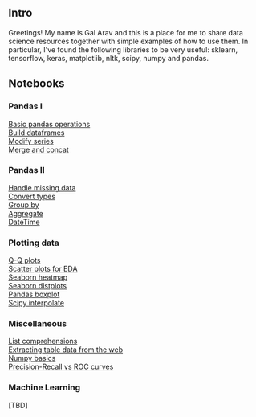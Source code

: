 <!-- Global site tag (gtag.js) - Google Analytics -->
<script async src="https://www.googletagmanager.com/gtag/js?id=UA-123065321-1"></script>
<script>
  window.dataLayer = window.dataLayer || [];
  function gtag(){dataLayer.push(arguments);}
  gtag('js', new Date());

  gtag('config', 'UA-123065321-1');
</script>

## Intro
Greetings! My name is Gal Arav and this is a place for me to share data science resources together with simple examples of how to use them. In particular, I've found the following libraries to be very useful: sklearn, tensorflow, keras, matplotlib, nltk, scipy, numpy and pandas.

## Notebooks

### Pandas I
<a href="https://github.com/gal-a/blog/blob/master/docs/notebooks/pandas/pandas_basic_operations.ipynb" target="_blank">Basic pandas operations</a>  
<a href="https://github.com/gal-a/blog/blob/master/docs/notebooks/pandas/pandas_build_dataframes.ipynb" target="_blank">Build dataframes</a>  
<a href="https://github.com/gal-a/blog/blob/master/docs/notebooks/pandas/pandas_modify_series.ipynb" target="_blank">Modify series</a>  
<a href="https://github.com/gal-a/blog/blob/master/docs/notebooks/pandas/pandas_merge_concat.ipynb" target="_blank">Merge and concat</a>  

### Pandas II
<a href="https://github.com/gal-a/blog/blob/master/docs/notebooks/pandas/pandas_handle_missing_data.ipynb" target="_blank">Handle missing data</a>  
<a href="https://github.com/gal-a/blog/blob/master/docs/notebooks/pandas/pandas_convert_types.ipynb" target="_blank">Convert types</a>   
<a href="https://github.com/gal-a/blog/blob/master/docs/notebooks/pandas/pandas_groupby.ipynb.ipynb" target="_blank">Group by</a>  
<a href="https://github.com/gal-a/blog/blob/master/docs/notebooks/pandas/pandas_agg.ipynb" target="_blank">Aggregate</a>  
<a href="https://github.com/gal-a/blog/blob/master/docs/notebooks/pandas/pandas_datetime.ipynb" target="_blank">DateTime</a>  

### Plotting data
<a href="https://github.com/gal-a/blog/blob/master/docs/notebooks/plot/plot_quantile_quantile_plots.ipynb" target="_blank">Q-Q plots</a>  
<a href="https://github.com/gal-a/blog/blob/master/docs/notebooks/plot/plot_scatter_for_EDA.ipynb" target="_blank">Scatter plots for EDA</a>  
<a href="https://github.com/gal-a/blog/blob/master/docs/notebooks/plot/plot_seaborn_heatmap.ipynb" target="_blank">Seaborn heatmap</a>  
<a href="https://github.com/gal-a/blog/blob/master/docs/notebooks/plot/plot_seaborn_distplots.ipynb" target="_blank">Seaborn distplots</a>  
<a href="https://github.com/gal-a/blog/blob/master/docs/notebooks/plot/plot_boxplot.ipynb" target="_blank">Pandas boxplot</a>  
<a href="https://github.com/gal-a/blog/blob/master/docs/notebooks/plot/plot_interpolate.ipynb" target="_blank">Scipy interpolate</a>   

### Miscellaneous
<a href="https://github.com/gal-a/blog/blob/master/docs/notebooks/misc/list_comprehensions.ipynb" target="_blank">List comprehensions</a>  
<a href="https://github.com/gal-a/blog/blob/master/docs/notebooks/misc/html_extracting_table_data.ipynb" target="_blank">Extracting table data from the web</a>  
<a href="https://github.com/gal-a/blog/blob/master/docs/notebooks/misc/numpy_basics.ipynb" target="_blank">Numpy basics</a>  
<a href="https://github.com/gal-a/blog/blob/master/docs/notebooks/sklearn/sklearn_precision_recall_vs_roc_curves.ipynb" target="_blank">Precision-Recall vs ROC curves</a>  

### Machine Learning
[TBD]